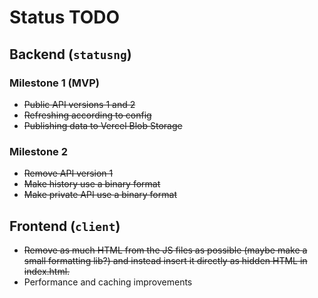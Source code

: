 # Status TODO

## Backend (`statusng`)

### Milestone 1 (MVP)
* <del>Public API versions 1 and 2</del>
* <del>Refreshing according to config</del>
* <del>Publishing data to Vercel Blob Storage</del>

### Milestone 2
* <del>Remove API version 1</del>
* <del>Make history use a binary format</del>
* <del>Make private API use a binary format</del>

## Frontend (`client`)
* <del>Remove as much HTML from the JS files as possible (maybe make a small formatting lib?) and instead insert it directly as hidden HTML in index.html.</del>
* Performance and caching improvements
